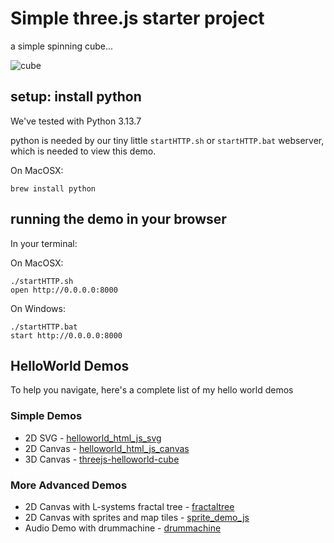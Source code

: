 # Simple three.js starter project

a simple spinning cube...

![cube](screenshot.png)


## setup: install python
We've tested with Python 3.13.7

python is needed by our tiny little `startHTTP.sh` or `startHTTP.bat` webserver, which is needed to view this demo.

On MacOSX:
```
brew install python
```

## running the demo in your browser
In your terminal:

On MacOSX:
```
./startHTTP.sh
open http://0.0.0.0:8000
```

On Windows:
```
./startHTTP.bat
start http://0.0.0.0:8000
```


## HelloWorld Demos
To help you navigate, here's a complete list of my hello world demos

### Simple Demos
- 2D SVG - [helloworld_html_js_svg](https://github.com/subatomicglue/helloworld_html_js_svg)
- 2D Canvas - [helloworld_html_js_canvas](https://github.com/subatomicglue/helloworld_html_js_canvas)
- 3D Canvas - [threejs-helloworld-cube](https://github.com/subatomicglue/threejs-helloworld-cube)

### More Advanced Demos
- 2D Canvas with L-systems fractal tree - [fractaltree](https://github.com/subatomicglue/fractaltree)
- 2D Canvas with sprites and map tiles - [sprite_demo_js](https://github.com/subatomicglue/sprite_demo_js)
- Audio Demo with drummachine - [drummachine](https://github.com/subatomicglue/drummachine)

